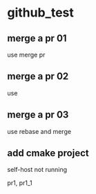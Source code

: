 # github_test

## merge a pr 01

use merge pr

## merge a pr 02

use

## merge a pr 03

use rebase and merge

## add cmake project

self-host not running

pr1, pr1_1
